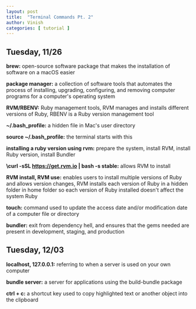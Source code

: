 ```yaml
---
layout: post
title:  "Terminal Commands Pt. 2"
author: Vinish
categories: [ tutorial ]
---
```


## Tuesday, 11/26

**brew:** open-source software package that makes the installation of software on a macOS easier

**package manager:** a collection of software tools that automates the process of installing, upgrading, configuring, and removing computer programs for a computer's operating system 

**RVM/RBENV:** Ruby management tools, RVM manages and installs different versions of Ruby, RBENV is a Ruby version management tool

**~/.bash_profile:** a hidden file in Mac's user directory

**source ~/.bash_profile:** the terminal starts with this

**installing a ruby version using rvm:** prepare the system, install RVM, install Ruby version, install Bundler

**\curl -sSL https://get.rvm.io | bash -s stable:** allows RVM to install

**RVM install, RVM use:** enables users to install multiple versions of Ruby and allows version changes, RVM installs each version of Ruby in a hidden folder in home folder so each version of Ruby installed doesn't affect the system Ruby

**touch:** command used to update the access date and/or modification date of a computer file or directory

**bundler:** exit from dependency hell, and ensures that the gems needed are present in development, staging, and production

## Tuesday, 12/03

**localhost, 127.0.0.1:** referring to when a server is used on your own computer

**bundle server:** a server for applications using the build-bundle package

**ctrl + c:** a shortcut key used to copy highlighted text or another object into the clipboard 

